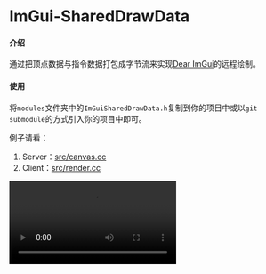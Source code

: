 # ImGui-SharedDrawData

#### 介绍

通过把顶点数据与指令数据打包成字节流来实现[Dear ImGui](https://github.com/ocornut/imgui.git)的远程绘制。

#### 使用

将`modules`文件夹中的`ImGuiSharedDrawData.h`复制到你的项目中或以`git submodule`的方式引入你的项目中即可。

例子请看：

1. Server：[src/canvas.cc](https://github.com/Bzi-Han/ImGui-SharedDrawData/blob/main/src/test-ui/main.cc)
2. Client：[src/render.cc](https://github.com/Bzi-Han/ImGui-SharedDrawData/blob/main/src/test-ui/main.cc)

![screenshot.webm](https://github.com/Bzi-Han/ImGui-SharedDrawData/blob/main/screenshot.webm)
